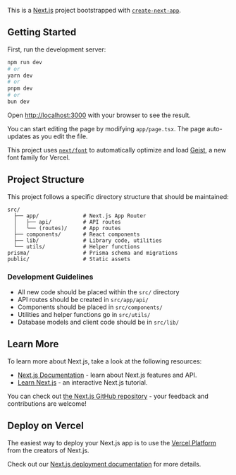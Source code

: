 This is a [Next.js](https://nextjs.org) project bootstrapped with [`create-next-app`](https://nextjs.org/docs/app/api-reference/cli/create-next-app).

## Getting Started

First, run the development server:

```bash
npm run dev
# or
yarn dev
# or
pnpm dev
# or
bun dev
```

Open [http://localhost:3000](http://localhost:3000) with your browser to see the result.

You can start editing the page by modifying `app/page.tsx`. The page auto-updates as you edit the file.

This project uses [`next/font`](https://nextjs.org/docs/app/building-your-application/optimizing/fonts) to automatically optimize and load [Geist](https://vercel.com/font), a new font family for Vercel.

## Project Structure

This project follows a specific directory structure that should be maintained:

```
src/
  ├── app/              # Next.js App Router
  │   ├── api/          # API routes
  │   └── (routes)/     # App routes
  ├── components/       # React components
  ├── lib/              # Library code, utilities
  └── utils/            # Helper functions
prisma/                 # Prisma schema and migrations
public/                 # Static assets
```

### Development Guidelines

- All new code should be placed within the `src/` directory
- API routes should be created in `src/app/api/`
- Components should be placed in `src/components/`
- Utilities and helper functions go in `src/utils/`
- Database models and client code should be in `src/lib/`

## Learn More

To learn more about Next.js, take a look at the following resources:

- [Next.js Documentation](https://nextjs.org/docs) - learn about Next.js features and API.
- [Learn Next.js](https://nextjs.org/learn) - an interactive Next.js tutorial.

You can check out [the Next.js GitHub repository](https://github.com/vercel/next.js) - your feedback and contributions are welcome!

## Deploy on Vercel

The easiest way to deploy your Next.js app is to use the [Vercel Platform](https://vercel.com/new?utm_medium=default-template&filter=next.js&utm_source=create-next-app&utm_campaign=create-next-app-readme) from the creators of Next.js.

Check out our [Next.js deployment documentation](https://nextjs.org/docs/app/building-your-application/deploying) for more details.
